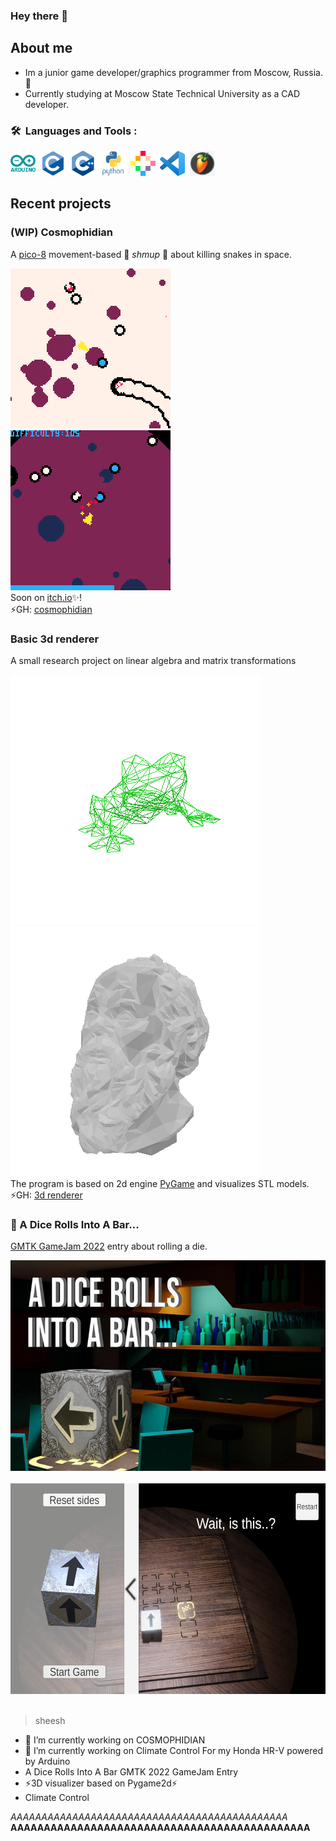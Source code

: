 ### Hey there 👋
## About me 

- Im a junior game developer/graphics programmer from Moscow, Russia. 🌱
- Currently studying at Moscow State Technical University as a CAD developer.

### 🛠 &nbsp;Languages and Tools :

<p>
  
<img src="https://github.com/devicons/devicon/blob/master/icons/arduino/arduino-original-wordmark.svg" title="Arduino" alt="Arduino" width="40" height="40"/>&nbsp;
<img src="https://github.com/devicons/devicon/blob/master/icons/c/c-original.svg" title="C" alt="C" width="40" height="40"/>&nbsp;
<img src="https://github.com/devicons/devicon/blob/master/icons/cplusplus/cplusplus-original.svg" title="C++" alt="C++" width="40" height="40"/>&nbsp;
<img src="https://github.com/devicons/devicon/blob/master/icons/python/python-original-wordmark.svg" title="python" alt="python" width="40" height="40"/>&nbsp;
<img src="icons/pico-8.png" title="pico-8" alt="pico-8" width="40" height="40"/>&nbsp;
<img src="icons/VSCode.png" title="VS Code" alt="VS Code" width="40" height="40"/>&nbsp;
<img src="icons/FLStudio.png" title="FL Studio" alt="FL Studio" width="40" height="40"/>&nbsp;
</p>

## Recent projects

### (WIP) Cosmophidian
A [pico-8](https://www.lexaloffle.com/pico-8.php) movement-based 👾 *shmup* 👾 about killing snakes in space.

![Alt Text](cosmophidian/cosmophidian_0.gif) ![Alt Text](cosmophidian/cosmophidian_1.gif)\
Soon on [itch.io](https://itch.io/)✨!\
⚡GH: [cosmophidian](https://github.com/nerisuyu/cosmophidian)

### Basic 3d renderer
A small research project on linear algebra and matrix transformations

![Alt Text](pygame_3d_renderer/frogfilling.gif) ![Alt Text](pygame_3d_renderer/socratus.gif)\
The program is based on 2d engine [PyGame](https://www.pygame.org/) and visualizes STL models.\
⚡GH: [3d renderer](https://github.com/nerisuyu/pygame_3d_engine)

### 🎲 A Dice Rolls Into A Bar...
[GMTK GameJam 2022](https://itch.io/jam/gmtk-jam-2022) entry about rolling a die.

<img src="A_Dice_Rolls_Into_A_Bar/ADRIAB_cover.jpg" title="ADRIAB" alt="ADRIAB" width="600" height="337"/>&nbsp;
<img src="A_Dice_Rolls_Into_A_Bar/ADRIAB_screenshot.png" title="ADRIAB" alt="ADRIAB" width="600" height="337"/>&nbsp;


> sheesh
- 🔭 I’m currently working on COSMOPHIDIAN
- 🔭 I’m currently working on Climate Control For my Honda HR-V powered by Arduino 
- A Dice Rolls Into A Bar GMTK 2022 GameJam Entry
- ⚡3D visualizer based on Pygame2d⚡
- Climate Control 


*AAAAAAAAAAAAAAAAAAAAAAAAAAAAAAAAAAAAAAAAAAAAA*
**AAAAAAAAAAAAAAAAAAAAAAAAAAAAAAAAAAAAAAAAAAAAA**
<!--
**nerisuyu/nerisuyu** is a ✨ _special_ ✨ repository because its `README.md` (this file) appears on your GitHub profile.

Here are some ideas to get you started:



- 🔭 I’m currently working on ...
- 🌱 I’m currently learning ...
- 👯 I’m looking to collaborate on ...
- 🤔 I’m looking for help with ...
- 💬 Ask me about ...
- 📫 How to reach me: ...
- 😄 Pronouns: ...
- ⚡ Fun fact: ...
-->
